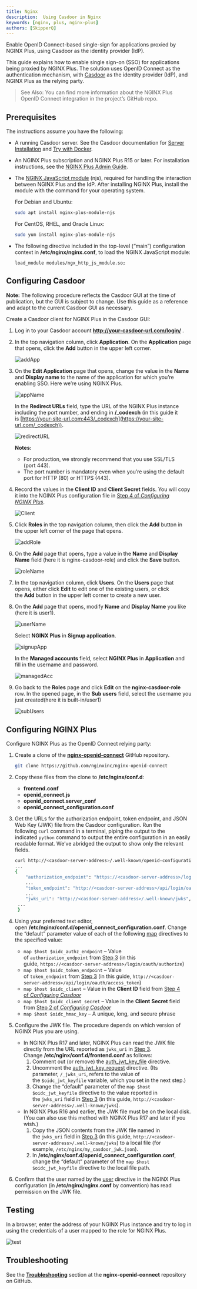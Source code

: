 ```yaml
---
title: Nginx
description:  Using Casdoor in Nginx
keywords: [nginx, plus, nginx-plus]
authors: [SkipperQ]
---
```


Enable OpenID Connect-based single-sign for applications proxied by NGINX Plus, using Casdoor as the identity provider (IdP).

This guide explains how to enable single sign-on (SSO) for applications being proxied by NGINX Plus. The solution uses OpenID Connect as the authentication mechanism, with [Casdoor](https://casdoor.org/) as the identity provider (IdP), and NGINX Plus as the relying party.

> See Also: You can find more information about the NGINX Plus OpenID Connect integration in the project’s GitHub repo.

## Prerequisites

The instructions assume you have the following:

- A running Casdoor server. See the Casdoor documentation for [Server Installation](https://casdoor.org/docs/basic/server-installation) and [Try with Docker](https://casdoor.org/docs/basic/try-with-docker).
- An NGINX Plus subscription and NGINX Plus R15 or later. For installation instructions, see the [NGINX Plus Admin Guide](https://docs.nginx.com/nginx/admin-guide/installing-nginx/installing-nginx-plus/).
- The [NGINX JavaScript module](https://www.nginx.com/blog/introduction-nginscript/) (njs), required for handling the interaction between NGINX Plus and the IdP. After installing NGINX Plus, install the module with the command for your operating system.

    For Debian and Ubuntu:

    ```bash
    sudo apt install nginx-plus-module-njs
    ```

    For CentOS, RHEL, and Oracle Linux:

    ```bash
    sudo yum install nginx-plus-module-njs
    ```

- The following directive included in the top-level (“main”) configuration context in **/etc/nginx/nginx.conf**, to load the NGINX JavaScript module:

    `load_module modules/ngx_http_js_module.so;`

## Configuring Casdoor

**Note:** The following procedure reflects the Casdoor GUI at the time of publication, but the GUI is subject to change. Use this guide as a reference and adapt to the current Casdoor GUI as necessary.

Create a Casdoor client for NGINX Plus in the Casdoor GUI:

1. Log in to your Casdoor account **<http://your-casdoor-url.com/login/>** .
2. In the top navigation column, click **Application**. On the **Application** page that opens, click the **Add** button in the upper left corner.

    ![addApp](/img/integration/C++/NGINX_Plus/addApp.png)

3. On the **Edit Application** page that opens, change the value in the **Name** and **Display name** to the name of the application for which you’re enabling SSO. Here we’re using NGINX Plus.

    ![appName](/img/integration/C++/NGINX_Plus/appName.png)

    In the **Redirect URLs** field, type the URL of the NGINX Plus instance including the port number, and ending in **/_codexch** (in this guide it is [https://your-site-url.com:443/_codexch](https://your-site-url.com/_codexch)).

    ![redirectURL](/img/integration/C++/NGINX_Plus/redirectURL.png)

    **Notes:**

    - For production, we strongly recommend that you use SSL/TLS (port 443).
    - The port number is mandatory even when you’re using the default port for HTTP (80) or HTTPS (443).
4. Record the values in the **Client ID** and **Client Secret** fields. You will copy it into the NGINX Plus configuration file in [Step 4 of *Configuring NGINX Plus*](#jump1).<span id="jump3"></span>

    ![Client](/img/integration/C++/NGINX_Plus/Client.png)

5. Click **Roles** in the top navigation column, then click the **Add** button in the upper left corner of the page that opens.

    ![addRole](/img/integration/C++/NGINX_Plus/addRole.png)

6. On the **Add** page that opens, type a value in the **Name** and **Display Name** field (here it is nginx-casdoor-role) and click the **Save** button.

    ![roleName](/img/integration/C++/NGINX_Plus/roleName.png)

7. In the top navigation column, click **Users**. On the **Users** page that opens, either click **Edit** to edit one of the existing users, or click the **Add** button in the upper left corner to create a new user.
8. On the **Add** page that opens, modify **Name** and **Display Name** you like (here it is user1).

    ![userName](/img/integration/C++/NGINX_Plus/userName.png)

    Select **NGINX Plus** in **Signup application**.

    ![signupApp](/img/integration/C++/NGINX_Plus/signupApp.png)

    In the **Managed accounts** field, select **NGINX Plus** in **Application** and fill in the username and password.

    ![managedAcc](/img/integration/C++/NGINX_Plus/managedAcc.png)

9. Go back to the **Roles** page and click **Edit** on the **nginx-casdoor-role** row. In the opened page, in the **Sub users** field, select the username you just created(here it is built-in/user1)

    ![subUsers](/img/integration/C++/NGINX_Plus/subUsers.png)

## Configuring NGINX Plus

Configure NGINX Plus as the OpenID Connect relying party:

1. Create a clone of the **[nginx-openid-connect](https://github.com/nginxinc/nginx-openid-connect)** GitHub repository.

    ```bash
    git clone https://github.com/nginxinc/nginx-openid-connect
    ```

2. Copy these files from the clone to **/etc/nginx/conf.d**:
    - **frontend.conf**
    - **openid_connect.js**
    - **openid_connect.server_conf**
    - **openid_connect_configuration.conf**
3. Get the URLs for the authorization endpoint, token endpoint, and JSON Web Key (JWK) file from the Casdoor configuration. Run the following `curl` command in a terminal, piping the output to the indicated `python` command to output the entire configuration in an easily readable format. We’ve abridged the output to show only the relevant fields. <span id="jump1"></span>

    ```bash
    curl http://<casdoor-server-address>/.well-known/openid-configuration | python -m json.tool
    ...
    {
        "authorization_endpoint": "https://<casdoor-server-address>/login/oauth/authorize",
        ...
        "token_endpoint": "http://<casdoor-server-address>/api/login/oauth/access_token",
        ...
        "jwks_uri": "http://<casdoor-server-address>/.well-known/jwks",
     ...
     }
    
    ```

4. Using your preferred text editor, open **/etc/nginx/conf.d/openid_connect_configuration.conf**. Change the “default” parameter value of each of the following [map](https://nginx.org/en/docs/http/ngx_http_map_module.html#map) directives to the specified value:<span id="jump2"></span>
    - `map $host $oidc_authz_endpoint` – Value of `authorization_endpoint` from [Step 3](#jump1) (in this guide, `https://<casdoor-server-address>/login/oauth/authorize`)
    - `map $host $oidc_token_endpoint` – Value of `token_endpoint` from [Step 3](#jump1) (in this guide, `http://<casdoor-server-address>/api/login/oauth/access_token`)
    - `map $host $oidc_client` – Value in the **Client ID** field from [Step 4 of *Configuring Casdoor*](#jump3)
    - `map $host $oidc_client_secret` – Value in the **Client** **Secret** field from [Step 2 of *Configuring Casdoor*](#jump3)
    - `map $host $oidc_hmac_key` – A unique, long, and secure phrase
5. Configure the JWK file. The procedure depends on which version of NGINX Plus you are using.
    - In NGINX Plus R17 and later, NGINX Plus can read the JWK file directly from the URL reported as `jwks_uri` in [Step 3](#jump2). Change **/etc/nginx/conf.d/frontend.conf** as follows:
        1. Comment out (or remove) the [auth_jwt_key_file](http://nginx.org/en/docs/http/ngx_http_auth_jwt_module.html#auth_jwt_key_file) directive.
        2. Uncomment the [auth_jwt_key_request](http://nginx.org/en/docs/http/ngx_http_auth_jwt_module.html#auth_jwt_key_request) directive. (Its parameter, `/_jwks_uri`, refers to the value of the `$oidc_jwt_keyfile` variable, which you set in the next step.)
        3. Change the “default” parameter of the `map $host $oidc_jwt_keyfile` directive to the value reported in the `jwks_uri` field in [Step 3](#jump2) (in this guide, `http://<casdoor-server-address>/.well-known/jwks`).
    - In NGINX Plus R16 and earlier, the JWK file must be on the local disk. (You can also use this method with NGINX Plus R17 and later if you wish.)
        1. Copy the JSON contents from the JWK file named in the `jwks_uri` field in [Step 3](#jump2) (in this guide, `http://<casdoor-server-address>/.well-known/jwks`) to a local file (for example, `/etc/nginx/my_casdoor_jwk.json`).
        2. In **/etc/nginx/conf.d/openid_connect_configuration.conf**, change the “default” parameter of the `map $host $oidc_jwt_keyfile` directive to the local file path.
6. Confirm that the user named by the [user](http://nginx.org/en/docs/ngx_core_module.html#user) directive in the NGINX Plus configuration (in **/etc/nginx/nginx.conf** by convention) has read permission on the JWK file.

## Testing

In a browser, enter the address of your NGINX Plus instance and try to log in using the credentials of a user mapped to the role for NGINX Plus.

![test](/img/integration/C++/NGINX_Plus/test.png)

## Troubleshooting

See the **[Troubleshooting](https://github.com/nginxinc/nginx-openid-connect#troubleshooting)** section at the **nginx-openid-connect** repository on GitHub.
